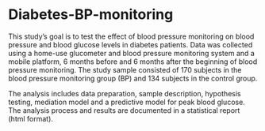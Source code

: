 # Diabetes-BP-monitoring
This study’s goal is to test the effect of blood pressure monitoring on blood pressure and blood glucose levels in diabetes patients. 
Data was collected using a home-use glucometer and blood pressure monitoring system and a mobile platform, 6 months before and 6 months after 
the beginning of blood pressure monitoring. 
The study sample consisted of 170 subjects in the blood pressure monitoring group (BP) and 134 subjects in the control group.

The analysis includes data preparation, sample description, hypothesis testing, mediation model and a predictive model for peak blood glucose.
The analysis process and results are documented in a statistical report (html format).
